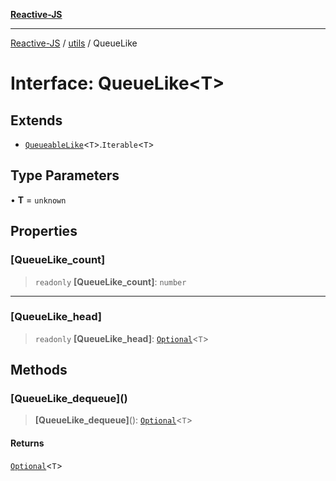 [**Reactive-JS**](../../README.md)

***

[Reactive-JS](../../README.md) / [utils](../README.md) / QueueLike

# Interface: QueueLike\<T\>

## Extends

- [`QueueableLike`](QueueableLike.md)\<`T`\>.`Iterable`\<`T`\>

## Type Parameters

• **T** = `unknown`

## Properties

### \[QueueLike\_count\]

> `readonly` **\[QueueLike\_count\]**: `number`

***

### \[QueueLike\_head\]

> `readonly` **\[QueueLike\_head\]**: [`Optional`](../../functions/type-aliases/Optional.md)\<`T`\>

## Methods

### \[QueueLike\_dequeue\]()

> **\[QueueLike\_dequeue\]**(): [`Optional`](../../functions/type-aliases/Optional.md)\<`T`\>

#### Returns

[`Optional`](../../functions/type-aliases/Optional.md)\<`T`\>
